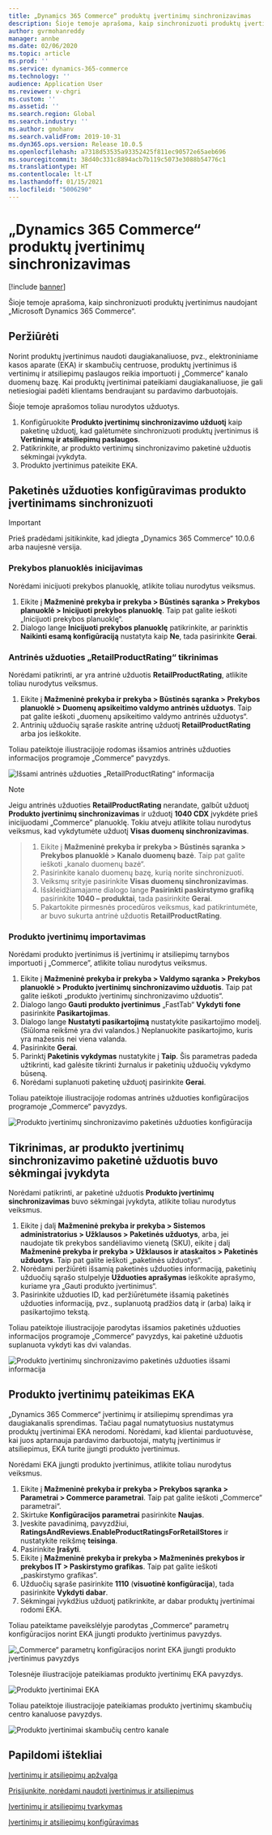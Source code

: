 ```yaml
---
title: „Dynamics 365 Commerce“ produktų įvertinimų sinchronizavimas
description: Šioje temoje aprašoma, kaip sinchronizuoti produktų įvertinimus naudojant „Microsoft Dynamics 365 Commerce“.
author: gvrmohanreddy
manager: annbe
ms.date: 02/06/2020
ms.topic: article
ms.prod: ''
ms.service: dynamics-365-commerce
ms.technology: ''
audience: Application User
ms.reviewer: v-chgri
ms.custom: ''
ms.assetid: ''
ms.search.region: Global
ms.search.industry: ''
ms.author: gmohanv
ms.search.validFrom: 2019-10-31
ms.dyn365.ops.version: Release 10.0.5
ms.openlocfilehash: a7318d53535a93352425f811ec90572e65aeb696
ms.sourcegitcommit: 38d40c331c8894acb7b119c5073e3088b54776c1
ms.translationtype: HT
ms.contentlocale: lt-LT
ms.lasthandoff: 01/15/2021
ms.locfileid: "5006290"
---
```

# <a name="sync-product-ratings-in-dynamics-365-commerce"></a>„Dynamics 365 Commerce“ produktų įvertinimų sinchronizavimas

[!include [banner](includes/banner.md)]

Šioje temoje aprašoma, kaip sinchronizuoti produktų įvertinimus naudojant „Microsoft Dynamics 365 Commerce“.

## <a name="overview"></a>Peržiūrėti

Norint produktų įvertinimus naudoti daugiakanaliuose, pvz., elektroniniame kasos aparate (EKA) ir skambučių centruose, produktų įvertinimus iš vertinimų ir atsiliepimų paslaugos reikia importuoti į „Commerce“ kanalo duomenų bazę. Kai produktų įvertinimai pateikiami daugiakanaliuose, jie gali netiesiogiai padėti klientams bendraujant su pardavimo darbuotojais.

Šioje temoje aprašomos toliau nurodytos užduotys.

1. Konfigūruokite **Produkto įvertinimų sinchronizavimo užduotį** kaip paketinę užduotį, kad galėtumėte sinchronizuoti produktų įvertinimus iš **Vertinimų ir atsiliepimų paslaugos**.
1. Patikrinkite, ar produkto vertinimų sinchronizavimo paketinė užduotis sėkmingai įvykdyta.
1. Produkto įvertinimus pateikite EKA.

## <a name="configure-a-batch-job-to-synchronize-product-ratings"></a>Paketinės užduoties konfigūravimas produkto įvertinimams sinchronizuoti

> [!IMPORTANT]
> Prieš pradėdami įsitikinkite, kad įdiegta „Dynamics 365 Commerce“ 10.0.6 arba naujesnė versija.

### <a name="initialize-the-commerce-scheduler"></a>Prekybos planuoklės inicijavimas

Norėdami inicijuoti prekybos planuoklę, atlikite toliau nurodytus veiksmus.

1. Eikite į **Mažmeninė prekyba ir prekyba \> Būstinės sąranka \> Prekybos planuoklė \> Inicijuoti prekybos planuoklę**. Taip pat galite ieškoti „Inicijuoti prekybos planuoklę“.
1. Dialogo lange **Inicijuoti prekybos planuoklę** patikrinkite, ar parinktis **Naikinti esamą konfigūraciją** nustatyta kaip **Ne**, tada pasirinkite **Gerai**.

### <a name="verify-the-retailproductrating-subjob"></a>Antrinės užduoties „RetailProductRating“ tikrinimas

Norėdami patikrinti, ar yra antrinė užduotis **RetailProductRating**, atlikite toliau nurodytus veiksmus.

1. Eikite į **Mažmeninė prekyba ir prekyba \> Būstinės sąranka \> Prekybos planuoklė \> Duomenų apsikeitimo valdymo antrinės užduotys**. Taip pat galite ieškoti „duomenų apsikeitimo valdymo antrinės užduotys“.
1. Antrinių užduočių sąraše raskite antrinę užduotį **RetailProductRating** arba jos ieškokite.

Toliau pateiktoje iliustracijoje rodomas išsamios antrinės užduoties informacijos programoje „Commerce“ pavyzdys.

![Išsami antrinės užduoties „RetailProductRating“ informacija](media/rnr-hq-ratings-sub-job.png)

> [!NOTE]
> Jeigu antrinės užduoties **RetailProductRating** nerandate, galbūt užduotį **Produkto įvertinimų sinchronizavimas** ir užduotį **1040 CDX** įvykdėte prieš inicijuodami „Commerce” planuoklę. Tokiu atveju atlikite toliau nurodytus veiksmus, kad vykdytumėte užduotį **Visas duomenų sinchronizavimas**.

> 1. Eikite į **Mažmeninė prekyba ir prekyba \> Būstinės sąranka \> Prekybos planuoklė \> Kanalo duomenų bazė**. Taip pat galite ieškoti „kanalo duomenų bazė“.
> 1. Pasirinkite kanalo duomenų bazę, kurią norite sinchronizuoti.
> 1. Veiksmų srityje pasirinkite **Visas duomenų sinchronizavimas**.
> 1. Išskleidžiamajame dialogo lange **Pasirinkti paskirstymo grafiką** pasirinkite **1040 – produktai**, tada pasirinkite **Gerai**.
> 1. Pakartokite pirmesnės procedūros veiksmus, kad patikrintumėte, ar buvo sukurta antrinė užduotis **RetailProductRating**.

### <a name="import-product-ratings"></a>Produkto įvertinimų importavimas

Norėdami produkto įvertinimus iš įvertinimų ir atsiliepimų tarnybos importuoti į „Commerce”, atlikite toliau nurodytus veiksmus.

1. Eikite į **Mažmeninė prekyba ir prekyba \> Valdymo sąranka \> Prekybos planuoklė \> Produkto įvertinimų sinchronizavimo užduotis**. Taip pat galite ieškoti „produkto įvertinimų sinchronizavimo užduotis“.
1. Dialogo lango **Gauti produkto įvertinimus** „FastTab“ **Vykdyti fone** pasirinkite **Pasikartojimas**.
1. Dialogo lange **Nustatyti pasikartojimą** nustatykite pasikartojimo modelį. (Siūloma reikšmė yra dvi valandos.) Neplanuokite pasikartojimo, kuris yra mažesnis nei viena valanda.
1. Pasirinkite **Gerai**.
1. Parinktį **Paketinis vykdymas** nustatykite į **Taip**. Šis parametras padeda užtikrinti, kad galėsite tikrinti žurnalus ir paketinių užduočių vykdymo būseną.
1. Norėdami suplanuoti paketinę užduotį pasirinkite **Gerai**.

Toliau pateiktoje iliustracijoje rodomas antrinės užduoties konfigūracijos programoje „Commerce“ pavyzdys.

![Produkto įvertinimų sinchronizavimo paketinės užduoties konfigūracija](media/rnr-hq-batchjob-recurrence.png)

## <a name="verify-that-the-batch-job-for-product-rating-synchronization-was-successful"></a>Tikrinimas, ar produkto įvertinimų sinchronizavimo paketinė užduotis buvo sėkmingai įvykdyta

Norėdami patikrinti, ar paketinė užduotis **Produkto įvertinimų sinchronizavimas** buvo sėkmingai įvykdyta, atlikite toliau nurodytus veiksmus.

1. Eikite į dalį **Mažmeninė prekyba ir prekyba \> Sistemos administratorius \> Užklausos \> Paketinės užduotys**, arba, jei naudojate tik prekybos sandėliavimo vienetą (SKU), eikite į dalį **Mažmeninė prekyba ir prekyba \> Užklausos ir ataskaitos \> Paketinės užduotys**. Taip pat galite ieškoti „paketinės užduotys“.
1. Norėdami peržiūrėti išsamią paketinės užduoties informaciją, paketinių užduočių sąrašo stulpelyje **Užduoties aprašymas** ieškokite aprašymo, kuriame yra „Gauti produkto įvertinimus“.
1. Pasirinkite užduoties ID, kad peržiūrėtumėte išsamią paketinės užduoties informaciją, pvz., suplanuotą pradžios datą ir (arba) laiką ir pasikartojimo tekstą.

Toliau pateiktoje iliustracijoje parodytas išsamios paketinės užduoties informacijos programoje „Commerce“ pavyzdys, kai paketinė užduotis suplanuota vykdyti kas dvi valandas.

![Produkto įvertinimų sinchronizavimo paketinės užduoties išsami informacija](media/rnr-hq-batchjob-status-checking.png)

## <a name="make-product-ratings-available-at-the-pos"></a>Produkto įvertinimų pateikimas EKA

„Dynamics 365 Commerce“ įvertinimų ir atsiliepimų sprendimas yra daugiakanalis sprendimas. Tačiau pagal numatytuosius nustatymus produktų įvertinimai EKA nerodomi. Norėdami, kad klientai parduotuvėse, kai juos aptarnauja pardavimo darbuotojai, matytų įvertinimus ir atsiliepimus, EKA turite įjungti produkto įvertinimus.

Norėdami EKA įjungti produkto įvertinimus, atlikite toliau nurodytus veiksmus.

1. Eikite į **Mažmeninė prekyba ir prekyba \> Prekybos sąranka \> Parametrai \> Commerce parametrai**. Taip pat galite ieškoti „Commerce“ parametrai“.
1. Skirtuke **Konfigūracijos parametrai** pasirinkite **Naujas**.
1. Įveskite pavadinimą, pavyzdžiui, **RatingsAndReviews.EnableProductRatingsForRetailStores** ir nustatykite reikšmę **teisinga**.
1. Pasirinkite **Įrašyti**.
1. Eikite į **Mažmeninė prekyba ir prekyba \> Mažmeninės prekybos ir prekybos IT \> Paskirstymo grafikas**. Taip pat galite ieškoti „paskirstymo grafikas“.
1. Užduočių sąraše pasirinkite **1110** (**visuotinė konfigūracija**), tada pasirinkite **Vykdyti dabar**.
1. Sėkmingai įvykdžius užduotį patikrinkite, ar dabar produktų įvertinimai rodomi EKA.

Toliau pateiktame paveikslėlyje parodytas „Commerce“ parametrų konfigūracijos norint EKA įjungti produkto įvertinimus pavyzdys.

![„Commerce“ parametrų konfigūracijos norint EKA įjungti produkto įvertinimus pavyzdys](media/rnr-hq-enable-ratings-in-pos.png)

Tolesnėje iliustracijoje pateikiamas produkto įvertinimų EKA pavyzdys.

![Produkto įvertinimai EKA](media/rnr-pos-catalog-ratings.png)

Toliau pateiktoje iliustracijoje pateikiamas produkto įvertinimų skambučių centro kanaluose pavyzdys.

![Produkto įvertinimai skambučių centro kanale](media/rnr-call-center-ratings.png)

## <a name="additional-resources"></a>Papildomi ištekliai

[Įvertinimų ir atsiliepimų apžvalga](ratings-reviews-overview.md)

[Prisijunkite, norėdami naudoti įvertinimus ir atsiliepimus](opt-in-ratings-reviews.md)

[Įvertinimų ir atsiliepimų tvarkymas](manage-reviews.md)

[Įvertinimų ir atsiliepimų konfigūravimas](configure-ratings-reviews.md)
